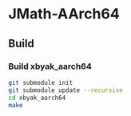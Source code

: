 # JMath-AArch64

## Build

### Build xbyak_aarch64

```bash
git submodule init
git submodule update --recursive
cd xbyak_aarch64
make
```
